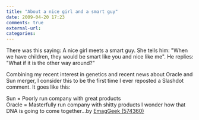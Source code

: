 ```yaml
---
title: "About a nice girl and a smart guy"
date: 2009-04-20 17:23
comments: true
external-url:
categories:
---
```

There was this saying: A nice girl meets a smart guy. She tells him: "When we have children, they would be smart like you and nice like me". He replies: "What if it is the other way around?"  
  
Combining my recent interest in genetics and recent news about Oracle and Sun merger, I consider this to be the first time I ever reposted a Slashdot comment. It goes like this:  
  

Sun = Poorly run company with great products  
Oracle = Masterfully run company with shitty products
I wonder how that DNA is going to come together...by [EmagGeek (574360)][1]

  [1]: http://slashdot.org/%7EEmagGeek
